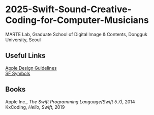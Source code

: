 # 2025-Swift-Sound-Creative-Coding-for-Computer-Musicians

MARTE Lab, Graduate School of Digital Image & Contents, Dongguk University, Seoul    

## Useful Links
<a href="https://developer.apple.com/design/human-interface-guidelines/" target="_blank">Apple Design Guidelines</a>   
<a href="https://developer.apple.com/sf-symbols/" target="_blank">SF Symbols</a>   

## Books
Apple Inc., *The Swift Programming Language(Swift 5.7)*, 2014    
KxCoding, *Hello, Swift*, 2019
